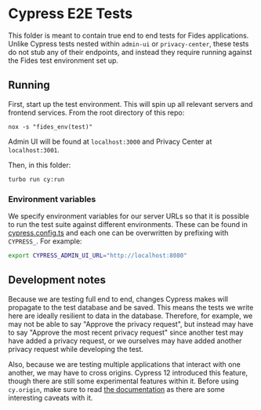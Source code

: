 # Cypress E2E Tests

This folder is meant to contain true end to end tests for Fides applications. Unlike Cypress tests nested within `admin-ui` or `privacy-center`, these tests do not stub any of their endpoints, and instead they require running against the Fides test environment set up.

## Running

First, start up the test environment. This will spin up all relevant servers and frontend services. From the root directory of this repo:

```
nox -s "fides_env(test)"
```

Admin UI will be found at `localhost:3000` and Privacy Center at `localhost:3001`.

Then, in this folder:

```
turbo run cy:run
```

### Environment variables

We specify environment variables for our server URLs so that it is possible to run the test suite against different environments. These can be found in [cypress.config.ts](./cypress.config.ts) and each one can be overwritten by prefixing with `CYPRESS_`. For example:

```sh
export CYPRESS_ADMIN_UI_URL="http://localhost:8080"
```

## Development notes

Because we are testing full end to end, changes Cypress makes will propagate to the test database and be saved. This means the tests we write here are ideally resilient to data in the database. Therefore, for example, we may not be able to say "Approve the privacy request", but instead may have to say "Approve the most recent privacy request" since another test may have added a privacy request, or we ourselves may have added another privacy request while developing the test.

Also, because we are testing multiple applications that interact with one another, we may have to cross origins. Cypress 12 introduced this feature, though there are still some experimental features within it. Before using `cy.origin`, make sure to read [the documentation](https://docs.cypress.io/api/commands/origin) as there are some interesting caveats with it.
